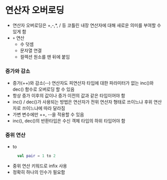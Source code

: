 # 연산자 오버로딩

- 연산자 오버로딩은 +,-,*, / 등 코틀린 내장 연산자에 대해 새로운 의미를 부여할 수 있게 함
- `+` 연산
    - 수 덧셈
    - 문자열 연결
    - 컬렉션 원소를 맨 뒤에 붙임

### 증가와 감소

- 증가(++)와 감소(--) 연산자도 피연산자 타입에 대한 파라미터가 없는 inc()와 dec() 함수로 오버로딩 할 수 있음
- 항상 증가 이후의 값이나 증가 이전의 값과 같은 타입이어야 함
- inc() / dec()가 사용되는 방법은 연산자가 전위 연산자 형태로 쓰이느냐 후위 연산자로 쓰이느냐에 따라 달라짐
- 가변 변수에만 ++, --을 적용할 수 있음
- inc(), dec()의 반환타입은 수신 객체 타입의 하위 타입어야 함

### 중위 연산

- to
  ```kotlin
    val pair = 1 to 2
  ```
- 중위 연산 키워드로 infix 사용
- 정확히 하나의 인수가 필요함    